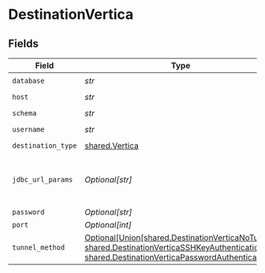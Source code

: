 # DestinationVertica


## Fields

| Field                                                                                                                                                                                                          | Type                                                                                                                                                                                                           | Required                                                                                                                                                                                                       | Description                                                                                                                                                                                                    | Example                                                                                                                                                                                                        |
| -------------------------------------------------------------------------------------------------------------------------------------------------------------------------------------------------------------- | -------------------------------------------------------------------------------------------------------------------------------------------------------------------------------------------------------------- | -------------------------------------------------------------------------------------------------------------------------------------------------------------------------------------------------------------- | -------------------------------------------------------------------------------------------------------------------------------------------------------------------------------------------------------------- | -------------------------------------------------------------------------------------------------------------------------------------------------------------------------------------------------------------- |
| `database`                                                                                                                                                                                                     | *str*                                                                                                                                                                                                          | :heavy_check_mark:                                                                                                                                                                                             | Name of the database.                                                                                                                                                                                          |                                                                                                                                                                                                                |
| `host`                                                                                                                                                                                                         | *str*                                                                                                                                                                                                          | :heavy_check_mark:                                                                                                                                                                                             | Hostname of the database.                                                                                                                                                                                      |                                                                                                                                                                                                                |
| `schema`                                                                                                                                                                                                       | *str*                                                                                                                                                                                                          | :heavy_check_mark:                                                                                                                                                                                             | Schema for vertica destination                                                                                                                                                                                 |                                                                                                                                                                                                                |
| `username`                                                                                                                                                                                                     | *str*                                                                                                                                                                                                          | :heavy_check_mark:                                                                                                                                                                                             | Username to use to access the database.                                                                                                                                                                        |                                                                                                                                                                                                                |
| `destination_type`                                                                                                                                                                                             | [shared.Vertica](../../models/shared/vertica.md)                                                                                                                                                               | :heavy_check_mark:                                                                                                                                                                                             | N/A                                                                                                                                                                                                            |                                                                                                                                                                                                                |
| `jdbc_url_params`                                                                                                                                                                                              | *Optional[str]*                                                                                                                                                                                                | :heavy_minus_sign:                                                                                                                                                                                             | Additional properties to pass to the JDBC URL string when connecting to the database formatted as 'key=value' pairs separated by the symbol '&'. (example: key1=value1&key2=value2&key3=value3).               |                                                                                                                                                                                                                |
| `password`                                                                                                                                                                                                     | *Optional[str]*                                                                                                                                                                                                | :heavy_minus_sign:                                                                                                                                                                                             | Password associated with the username.                                                                                                                                                                         |                                                                                                                                                                                                                |
| `port`                                                                                                                                                                                                         | *Optional[int]*                                                                                                                                                                                                | :heavy_minus_sign:                                                                                                                                                                                             | Port of the database.                                                                                                                                                                                          | 5433                                                                                                                                                                                                           |
| `tunnel_method`                                                                                                                                                                                                | [Optional[Union[shared.DestinationVerticaNoTunnel, shared.DestinationVerticaSSHKeyAuthentication, shared.DestinationVerticaPasswordAuthentication]]](../../models/shared/destinationverticasshtunnelmethod.md) | :heavy_minus_sign:                                                                                                                                                                                             | Whether to initiate an SSH tunnel before connecting to the database, and if so, which kind of authentication to use.                                                                                           |                                                                                                                                                                                                                |